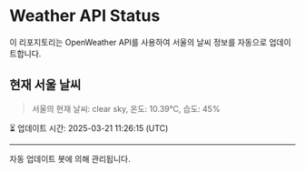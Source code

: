 
# Weather API Status

이 리포지토리는 OpenWeather API를 사용하여 서울의 날씨 정보를 자동으로 업데이트합니다.

## 현재 서울 날씨
> 서울의 현재 날씨: clear sky, 온도: 10.39°C, 습도: 45%

⏳ 업데이트 시간: 2025-03-21 11:26:15 (UTC)

---
자동 업데이트 봇에 의해 관리됩니다.
